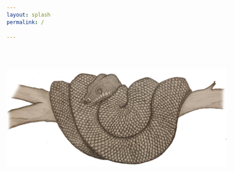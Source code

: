 ```yaml
---
layout: splash
permalink: /

---
```


<head>
  <meta name="google-site-verification" content="G3xc3nYc5RuEsdxKcaFAx9M-wRAQXJcRGxulpRhFaII" />
</head>

  <br>
  <br><br>


<img src="/assets/Snake2.png" alt="welcome" class="inline"/>
